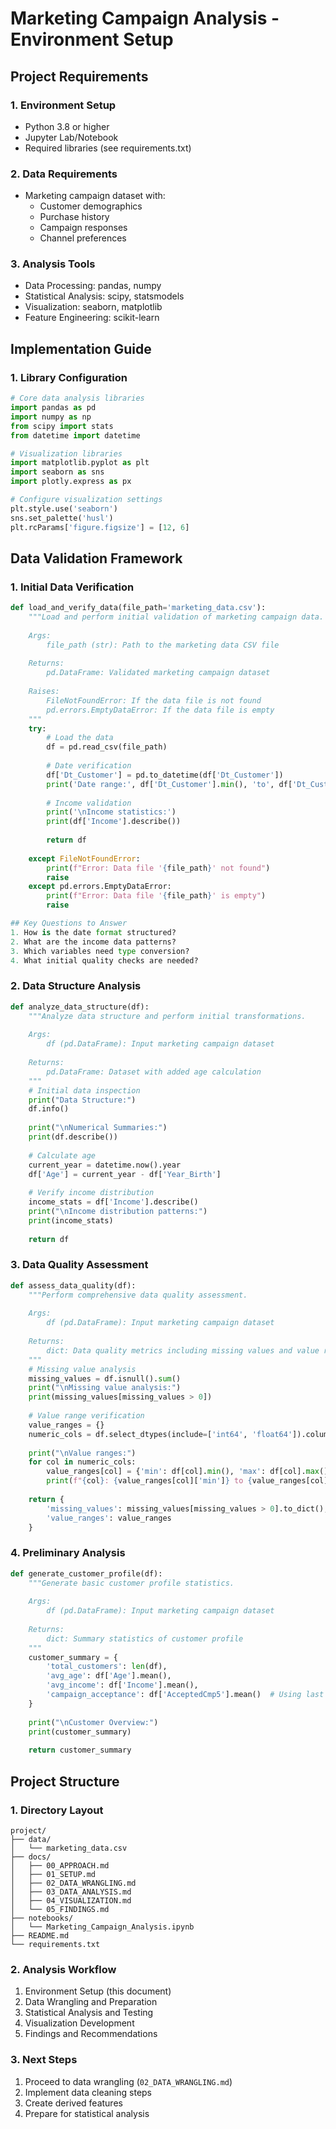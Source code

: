 # Marketing Campaign Analysis - Environment Setup

## Project Requirements

### 1. Environment Setup
- Python 3.8 or higher
- Jupyter Lab/Notebook
- Required libraries (see requirements.txt)

### 2. Data Requirements
- Marketing campaign dataset with:
  * Customer demographics
  * Purchase history
  * Campaign responses
  * Channel preferences

### 3. Analysis Tools
- Data Processing: pandas, numpy
- Statistical Analysis: scipy, statsmodels
- Visualization: seaborn, matplotlib
- Feature Engineering: scikit-learn

## Implementation Guide

### 1. Library Configuration
```python
# Core data analysis libraries
import pandas as pd
import numpy as np
from scipy import stats
from datetime import datetime

# Visualization libraries
import matplotlib.pyplot as plt
import seaborn as sns
import plotly.express as px

# Configure visualization settings
plt.style.use('seaborn')
sns.set_palette('husl')
plt.rcParams['figure.figsize'] = [12, 6]
```

## Data Validation Framework

### 1. Initial Data Verification
```python
def load_and_verify_data(file_path='marketing_data.csv'):
    """Load and perform initial validation of marketing campaign data.
    
    Args:
        file_path (str): Path to the marketing data CSV file
        
    Returns:
        pd.DataFrame: Validated marketing campaign dataset
        
    Raises:
        FileNotFoundError: If the data file is not found
        pd.errors.EmptyDataError: If the data file is empty
    """
    try:
        # Load the data
        df = pd.read_csv(file_path)
        
        # Date verification
        df['Dt_Customer'] = pd.to_datetime(df['Dt_Customer'])
        print('Date range:', df['Dt_Customer'].min(), 'to', df['Dt_Customer'].max())
        
        # Income validation
        print('\nIncome statistics:')
        print(df['Income'].describe())
        
        return df
        
    except FileNotFoundError:
        print(f"Error: Data file '{file_path}' not found")
        raise
    except pd.errors.EmptyDataError:
        print(f"Error: Data file '{file_path}' is empty")
        raise

## Key Questions to Answer
1. How is the date format structured?
2. What are the income data patterns?
3. Which variables need type conversion?
4. What initial quality checks are needed?
```

### 2. Data Structure Analysis
```python
def analyze_data_structure(df):
    """Analyze data structure and perform initial transformations.
    
    Args:
        df (pd.DataFrame): Input marketing campaign dataset
        
    Returns:
        pd.DataFrame: Dataset with added age calculation
    """
    # Initial data inspection
    print("Data Structure:")
    df.info()
    
    print("\nNumerical Summaries:")
    print(df.describe())
    
    # Calculate age
    current_year = datetime.now().year
    df['Age'] = current_year - df['Year_Birth']
    
    # Verify income distribution
    income_stats = df['Income'].describe()
    print("\nIncome distribution patterns:")
    print(income_stats)
    
    return df
```

### 3. Data Quality Assessment
```python
def assess_data_quality(df):
    """Perform comprehensive data quality assessment.
    
    Args:
        df (pd.DataFrame): Input marketing campaign dataset
        
    Returns:
        dict: Data quality metrics including missing values and value ranges
    """
    # Missing value analysis
    missing_values = df.isnull().sum()
    print("\nMissing value analysis:")
    print(missing_values[missing_values > 0])
    
    # Value range verification
    value_ranges = {}
    numeric_cols = df.select_dtypes(include=['int64', 'float64']).columns
    
    print("\nValue ranges:")
    for col in numeric_cols:
        value_ranges[col] = {'min': df[col].min(), 'max': df[col].max()}
        print(f"{col}: {value_ranges[col]['min']} to {value_ranges[col]['max']}")
    
    return {
        'missing_values': missing_values[missing_values > 0].to_dict(),
        'value_ranges': value_ranges
    }
```

### 4. Preliminary Analysis
```python
def generate_customer_profile(df):
    """Generate basic customer profile statistics.
    
    Args:
        df (pd.DataFrame): Input marketing campaign dataset
        
    Returns:
        dict: Summary statistics of customer profile
    """
    customer_summary = {
        'total_customers': len(df),
        'avg_age': df['Age'].mean(),
        'avg_income': df['Income'].mean(),
        'campaign_acceptance': df['AcceptedCmp5'].mean()  # Using last campaign acceptance
    }
    
    print("\nCustomer Overview:")
    print(customer_summary)
    
    return customer_summary
```

## Project Structure

### 1. Directory Layout
```
project/
├── data/
│   └── marketing_data.csv
├── docs/
│   ├── 00_APPROACH.md
│   ├── 01_SETUP.md
│   ├── 02_DATA_WRANGLING.md
│   ├── 03_DATA_ANALYSIS.md
│   ├── 04_VISUALIZATION.md
│   └── 05_FINDINGS.md
├── notebooks/
│   └── Marketing_Campaign_Analysis.ipynb
├── README.md
└── requirements.txt
```

### 2. Analysis Workflow
1. Environment Setup (this document)
2. Data Wrangling and Preparation
3. Statistical Analysis and Testing
4. Visualization Development
5. Findings and Recommendations

### 3. Next Steps
1. Proceed to data wrangling (`02_DATA_WRANGLING.md`)
2. Implement data cleaning steps
3. Create derived features
4. Prepare for statistical analysis
